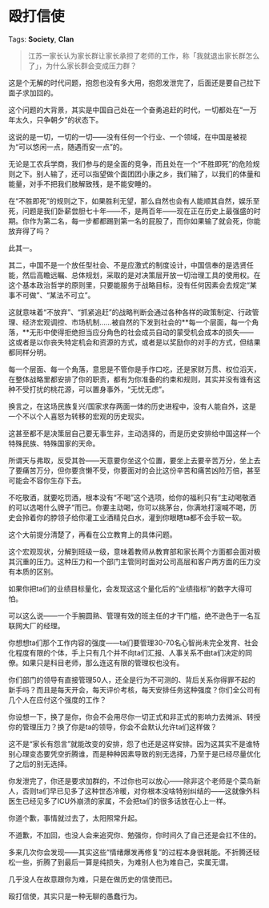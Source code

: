 # 殴打信使

Tags: **Society**, **Clan**

> 江苏一家长认为家长群让家长承担了老师的工作，称「我就退出家长群怎么了」，为什么家长群会变成压力群？



这是个无解的时代问题，抱怨也没有多大用，抱怨发泄完了，后面还是要自己拉下面子求加回的。

这个问题的大背景，其实是中国自己处在一个奋勇追赶的时代，一切都处在“一万年太久，只争朝夕”的状态下。

这说的是一切，一切的一切——没有任何一个行业、一个领域，在中国是被视为“可以悠闲一点，随遇而安一点”的。

无论是工农兵学商，我们参与的是全面的竞争，而且处在一个“不胜即死”的危险规则之下。别人输了，还可以指望做个面团团小康之乡，我们输了，以我们的体量和能量，对手不把我们肢解致残，是不能安睡的。

在“不胜即死”的规则之下，如果胜利无望，那么自然也会有人能顺其自然，娱乐至死，问题是我们卧薪尝胆七十年——不，是两百年——现在正在历史上最强盛的时期。你作为第二名，每一步都都踢到第一名的屁股了，而你如果输了就会死，你能放弃得了吗？

此其一。

其二，中国不是一个放任型社会、不是应激式的制度设计，中国信奉的是选贤任能，然后高瞻远瞩、总体规划，采取的是对决策层开放一切治理工具的使用权。在这个基本政治哲学的原则里，只要能服务于战略目标，没有任何因素会去规定“某事不可做”、“某法不可立”。

这就意味着“不放弃”、“抓紧追赶”的战略判断会通过各种各样的政策制定、行政管理、经济宏观调控、市场机制……被自然的下发到社会的**每一个层面，每一个角落，**无形中使得拒绝担当应分角色的社会成员自动的蒙受机会成本的损失——这或者是以你丧失特定机会和资源的方式，或者是以奖励你的对手的方式，但结果都同样分明。

每一个层面、每一个角落，意思是不管你是手作口吃，还是家财万贯、权位滔天，在整体战略里都安排了你的职责，都有为你准备的约束和规则，其实并没有谁有这种不受打扰的桃花源，可以置身事外，“无忧无虑”。

换言之，在这场民族复兴/国家求存两面一体的历史进程中，没有人能自外，这是一个不以个人喜怒为转移的宏观的历史现实。

这甚至都不是决策层自己要无事生非，主动选择的，而是历史安排给中国这样一个特殊民族、特殊国家的天命。

所谓天与弗取，反受其咎——天意要你坐这个位置，要坐上去要辛苦万分，坐上去了要痛苦万分，但你要贪懒不受，你要面对的会比这份辛苦和痛苦凶险万倍，甚至可能会不容你生存下去。

不吃敬酒，就要吃罚酒，根本没有“不喝”这个选项，给你的福利只有“主动喝敬酒的可以选喝什么牌子”而已。你要主动喝，你可以挑茅台，你满地打滚喊不喝，历史会拎着你的脖领子给你灌工业酒精兑白水，灌到你眼瞎ta都不会手软一软。

这个大前提分清楚了，再看在公立教育上的具体问题。

这个宏观现状，分解到班级一级，意味着教师从教育部和家长两个方面都会面对极其沉重的压力。这种压力和一个部门主管同时面对公司高层和客户两方面的压力没有本质的区别。

如果你把ta们的业绩目标量化，会发现这这个量化后的“业绩指标”的数字大得可怕。

可以这么说——一个手腕圆熟、管理有效的班主任的才干门槛，绝不逊色于一名互联网大厂的经理。

你想想ta们那个工作内容的强度——ta们要管理30-70名心智尚未完全发育、社会化程度有限的个体，手上只有几个并不向ta们汇报、人事关系不由ta们决定的同僚。如果只是科目老师，那么连这有限的管理权也没有。

你们部门的领导有直接管理50人，还全是行为不可测的、背后关系你得罪不起的新手吗？而且是每天开会，每天评价考核，每天安排任务这种强度？你们全公司有几个人在应付这个强度的工作？

你设想一下，换了是你，你会不会用尽你一切正式和非正式的影响力去摊派、转授你的管理压力？换了你是ta的领导，你会不会默认允许ta们这样做？

这不是“家长有怨言”就能改变的安排，怨了也还是这样安排。因为这其实不是谁特别心理变态要凭空折腾谁，而是种种因素导致的别无选择，乃至于是已经尽量优化了之后的别无选择。

你发泄完了，你还是要求加群的，不过你也可以放心——除非这个老师是个菜鸟新人，否则ta们早已见多了这种世态冷暖，对你根本没啥特别纠结的——这就像外科医生已经见多了ICU外崩溃的家属，不会把ta们的很多话放在心上一样。

你道个歉，事情就过去了，太阳照常升起。

不道歉，不加回，也没人会来追究你、勉强你，你时间久了自己还是会扛不住的。

多来几次你会发现——其实这些“情绪爆发再修复”的过程本身很耗能。不折腾还轻松一些，折腾了到最后一算是纯损失，为难别人也为难自己，实属无谓。

几乎没人在故意跟你为难，只是在做历史的信使而已。

殴打信使，其实只是一种无聊的愚蠢行为。



